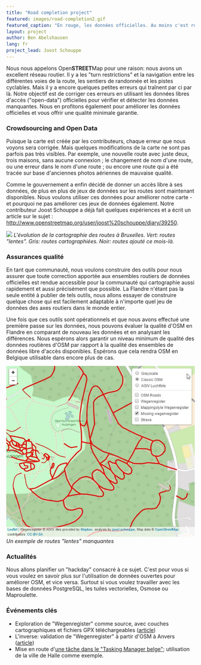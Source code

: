```yaml
---
title: "Road completion project"
featured: images/road-completion2.gif
featured_caption: "En rouge, les données officielles. Au moins c'est rouge, au plus OSM est complet."
layout: project
author: Ben Abelshausen
lang: fr
project_lead: Joost Schouppe
---
```


Nous nous appelons Open**STREET**Map pour une raison: nous avons un excellent réseau routier. Il y a les "turn restrictions" et la navigation entre les différentes voies de la route, les sentiers de randonnée et les pistes cyclables. Mais il y a encore quelques petites erreurs qui traînent par ci par là. Notre objectif est de corriger ces erreurs en utilisant les données libres d'accès ("open-data") officielles pour vérifier et détecter les données manquantes. Nous en profitons également pour améliorer les données officielles et vous offrir une qualité minimale garantie.

### Crowdsourcing and Open Data

Puisque la carte est créée par les contributeurs, chaque erreur que nous voyons sera corrigée. Mais quelques modifications de la carte ne sont pas parfois pas très visibles. Par exemple, une nouvelle route avec juste deux, trois maisons, sans aucune connexion ; le changement de nom d'une route, ou une erreur dans le nom d'une route ; ou encore une route qui a été tracée sur base d'anciennes photos aériennes de mauvaise qualité.

Comme le gouvernement a enfin décidé de donner un accès libre à ses données, de plus en plus de jeux de données sur les routes sont maintenant disponibles. Nous voulons utiliser ces données pour améliorer notre carte - et pourquoi ne pas améliorer ces jeux de données également. Notre contributeur Joost Schouppe a déjà fait quelques expériences et a écrit un article sur le sujet : <http://www.openstreetmap.org/user/joost%20schouppe/diary/39250>.


![](/assets/images/road-completion.gif)
*L'évolution de la cartographie des routes à Bruxelles. Vert: routes "lentes". Gris: routes cartographiées. Noir: routes ajouté ce mois-là.*

### Assurances qualité

En tant que communauté, nous voulons construire des outils pour nous assurer que toute correction apportée aux ensembles routiers de données officielles est rendue accessible pour la communauté qui cartographie aussi rapidement et aussi précisément que possible. La Flandre n'étant pas la seule entité à publier de tels outils, nous allons essayer de construire quelque chose qui est facilement adaptable à n'importe quel jeu de données des axes routiers dans le monde entier.

Une fois que ces outils sont opérationnels et que nous avons effectué une première passe sur les données, nous pouvons évaluer la qualité d'OSM en Flandre en comparant de nouveau les données et en analysant les différences. Nous espérons alors garantir un niveau minimum de qualité des données routières d'OSM par rapport à la qualité des ensembles de données libre d'accès disponibles. Espérons que cela rendra OSM en Belgique utilisable dans encore plus de cas.

![](/assets/images/road-completion1.jpg)
*Un exemple de routes "lentes" manquantes*

### Actualités

Nous allons planifier un "hackday" consacré à ce sujet. C'est pour vous si vous voulez en savoir plus sur l'utilisation de données ouvertes pour améliorer OSM, et vice versa. Surtout si vous voulez travailler avec les bases de données PostgreSQL, les tuiles vectorielles, Osmose ou Maproulette.

### Événements clés

* Exploration de "Wegenregister" comme source, avec couches cartographiques et fichiers GPX téléchargeables ([article](http://www.openstreetmap.org/user/joost%20schouppe/diary/39250))
* L'inverse: validation de "Wegenregister" à partir d'OSM à Anvers ([article](http://www.openstreetmap.org/user/joost%20schouppe/diary/39573))
* Mise en route d'[une tâche dans le "Tasking Manager belge"](https://tasks.osm.be/project/2); utilisation de la ville de Halle comme exemple.
